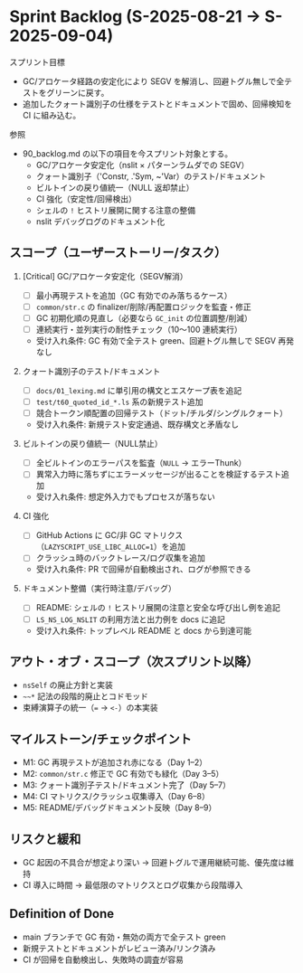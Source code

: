 # Sprint Backlog (S-2025-08-21 → S-2025-09-04)

スプリント目標
- GC/アロケータ経路の安定化により SEGV を解消し、回避トグル無しで全テストをグリーンに戻す。
- 追加したクォート識別子の仕様をテストとドキュメントで固め、回帰検知を CI に組み込む。

参照
- 90_backlog.md の以下の項目を今スプリント対象とする。
  - GC/アロケータ安定化（nslit × パターンラムダでの SEGV）
  - クォート識別子（'Constr, .'Sym, ~'Var）のテスト/ドキュメント
  - ビルトインの戻り値統一（NULL 返却禁止）
  - CI 強化（安定性/回帰検出）
  - シェルの `!` ヒストリ展開に関する注意の整備
  - nslit デバッグログのドキュメント化

## スコープ（ユーザーストーリー/タスク）

1. [Critical] GC/アロケータ安定化（SEGV解消）
   - [ ] 最小再現テストを追加（GC 有効でのみ落ちるケース）
   - [ ] `common/str.c` の finalizer/削除/再配置ロジックを監査・修正
   - [ ] GC 初期化順の見直し（必要なら `GC_init` の位置調整/削減）
   - [ ] 連続実行・並列実行の耐性チェック（10〜100 連続実行）
   - 受け入れ条件: GC 有効で全テスト green、回避トグル無しで SEGV 再発なし

2. クォート識別子のテスト/ドキュメント
   - [ ] `docs/01_lexing.md` に単引用の構文とエスケープ表を追記
   - [ ] `test/t60_quoted_id_*.ls` 系の新規テスト追加
   - [ ] 競合トークン順配置の回帰テスト（ドット/チルダ/シングルクォート）
   - 受け入れ条件: 新規テスト安定通過、既存構文と矛盾なし

3. ビルトインの戻り値統一（NULL禁止）
   - [ ] 全ビルトインのエラーパスを監査（`NULL` → エラーThunk）
   - [ ] 異常入力時に落ちずにエラーメッセージが出ることを検証するテスト追加
   - 受け入れ条件: 想定外入力でもプロセスが落ちない

4. CI 強化
   - [ ] GitHub Actions に GC/非 GC マトリクス（`LAZYSCRIPT_USE_LIBC_ALLOC=1`）を追加
   - [ ] クラッシュ時のバックトレース/ログ収集を追加
   - 受け入れ条件: PR で回帰が自動検出され、ログが参照できる

5. ドキュメント整備（実行時注意/デバッグ）
   - [ ] README: シェルの `!` ヒストリ展開の注意と安全な呼び出し例を追記
   - [ ] `LS_NS_LOG_NSLIT` の利用方法と出力例を docs に追記
   - 受け入れ条件: トップレベル README と docs から到達可能

## アウト・オブ・スコープ（次スプリント以降）
- `nsSelf` の廃止方針と実装
- `~~*` 記法の段階的廃止とコドモッド
- 束縛演算子の統一（`=` → `<-`）の本実装

## マイルストーン/チェックポイント
- M1: GC 再現テストが追加され赤になる（Day 1–2）
- M2: `common/str.c` 修正で GC 有効でも緑化（Day 3–5）
- M3: クォート識別子テスト/ドキュメント完了（Day 5–7）
- M4: CI マトリクス/クラッシュ収集導入（Day 6–8）
- M5: README/デバッグドキュメント反映（Day 8–9）

## リスクと緩和
- GC 起因の不具合が想定より深い → 回避トグルで運用継続可能、優先度は維持
- CI 導入に時間 → 最低限のマトリクスとログ収集から段階導入

## Definition of Done
- main ブランチで GC 有効・無効の両方で全テスト green
- 新規テストとドキュメントがレビュー済み/リンク済み
- CI が回帰を自動検出し、失敗時の調査が容易
